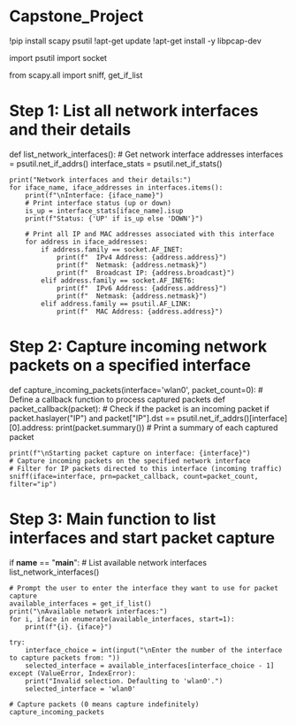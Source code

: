 # Capstone_Project
!pip install scapy psutil
!apt-get update
!apt-get install -y libpcap-dev

import psutil
import socket

from scapy.all import sniff, get_if_list

# Step 1: List all network interfaces and their details
def list_network_interfaces():
    # Get network interface addresses
    interfaces = psutil.net_if_addrs()
    interface_stats = psutil.net_if_stats()

    print("Network interfaces and their details:")
    for iface_name, iface_addresses in interfaces.items():
        print(f"\nInterface: {iface_name}")
        # Print interface status (up or down)
        is_up = interface_stats[iface_name].isup
        print(f"Status: {'UP' if is_up else 'DOWN'}")

        # Print all IP and MAC addresses associated with this interface
        for address in iface_addresses:
            if address.family == socket.AF_INET:
                print(f"  IPv4 Address: {address.address}")
                print(f"  Netmask: {address.netmask}")
                print(f"  Broadcast IP: {address.broadcast}")
            elif address.family == socket.AF_INET6:
                print(f"  IPv6 Address: {address.address}")
                print(f"  Netmask: {address.netmask}")
            elif address.family == psutil.AF_LINK:
                print(f"  MAC Address: {address.address}")

# Step 2: Capture incoming network packets on a specified interface
def capture_incoming_packets(interface='wlan0', packet_count=0):
    # Define a callback function to process captured packets
    def packet_callback(packet):
        # Check if the packet is an incoming packet
        if packet.haslayer("IP") and packet["IP"].dst == psutil.net_if_addrs()[interface][0].address:
            print(packet.summary())  # Print a summary of each captured packet

    print(f"\nStarting packet capture on interface: {interface}")
    # Capture incoming packets on the specified network interface
    # Filter for IP packets directed to this interface (incoming traffic)
    sniff(iface=interface, prn=packet_callback, count=packet_count, filter="ip")

# Step 3: Main function to list interfaces and start packet capture
if __name__ == "__main__":
    # List available network interfaces
    list_network_interfaces()

    # Prompt the user to enter the interface they want to use for packet capture
    available_interfaces = get_if_list()
    print("\nAvailable network interfaces:")
    for i, iface in enumerate(available_interfaces, start=1):
        print(f"{i}. {iface}")

    try:
        interface_choice = int(input("\nEnter the number of the interface to capture packets from: "))
        selected_interface = available_interfaces[interface_choice - 1]
    except (ValueError, IndexError):
        print("Invalid selection. Defaulting to 'wlan0'.")
        selected_interface = 'wlan0'

    # Capture packets (0 means capture indefinitely)
    capture_incoming_packets
